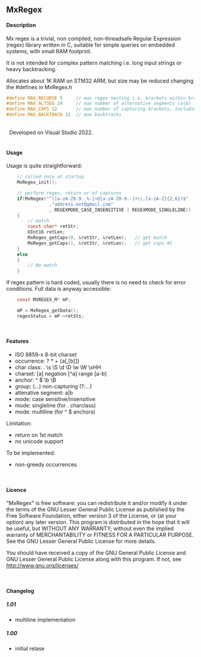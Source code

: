 ## MxRegex

#### Description

Mx regex is a trivial, non compiled, non-threadsafe Regular Expression  (regex) library written in C, suitable for simple queries on embedded systems, with small RAM footprint. 

It is not intended for complex pattern matching i.e. long input strings or heavy backtracking.

Allocates about 1K RAM on STM32 ARM, but size may be reduced changing the #defines in MxRegex.h

```c    
#define MAX_RECURSE 5     // max regex nesting i.e. brackets within brackets.
#define MAX_ALTSEG 24     // max number of alternative segments (a|b)
#define MAX_CAPS 12       // max number of capturing brackets, including base caps[0] on regex match.
#define MAX_BACKTRACK 32  // max backtracks
```
<br>&nbsp;
Developed on Visual Studio 2022.
<br>&nbsp;
#### Usage
Usage is quite straightforward:

```c
    // called once at startup
    MxRegex_init();                             

    // perform regex, return nr of captures
    if(MxRegex("^([a-zA-Z0-9._%-]+@[a-zA-Z0-9.-]+\\.[a-zA-Z]{2,6})$"
                ,"address.ext@gmail.com"
                , REGEXMODE_CASE_INSENSITIVE | REGEXMODE_SINGLELINE))
    {
        // match
        const char* retStr;
        UInt16 retLen;
        MxRegex_getCaps(0, &retStr, &retLen);   // get match
        MxRegex_getCaps(1, &retStr, &retLen);   // get caps #1
    }
    else
    {
        // No match
    }
```
If regex pattern is hard coded, usually there is no need to check for error conditions. Full data is anyway accessible:
```c
    const MXREGEX_M* mP;

    mP = MxRegex_getData();
    regexStatus = mP->retSts;
```

&nbsp;
#### Features
- ISO 8859-x 8-bit charset
- occurrence: ? * + {a[,[b]]} 
- char class: . \s \S \d \D \w \W \xHH
- charset: [a] negation [^a] range [a-b]
- anchor: ^ $ \b \B
- group: (...) non-capturing (?:...)
- altenative segment: a|b
- mode: case sensitive/insensitive
- mode: singleline (for . charclass)
- mode: multiline (for ^ $ anchors)

Limitation:
- return on 1st match
- no unicode support

To be implemented:
- non-greedy occurrences

&nbsp;
#### Licence
"MxRegex" is free software: you can redistribute it and/or modify
it under the terms of the GNU Lesser General Public License as published by the Free Software Foundation, either version 3 of the License, or (at your option) any later version.
This program is distributed in the hope that it will be useful, but WITHOUT ANY WARRANTY; without even the implied warranty of MERCHANTABILITY or FITNESS FOR A PARTICULAR PURPOSE. See the GNU Lesser General Public License for more details.

You should have received a copy of the GNU General Public License and GNU Lesser General Public License along with this program.  If not, see <http://www.gnu.org/licenses/>

&nbsp;
#### Changelog

##### 1.01
- multiline implementation

##### 1.00
- initial relase
